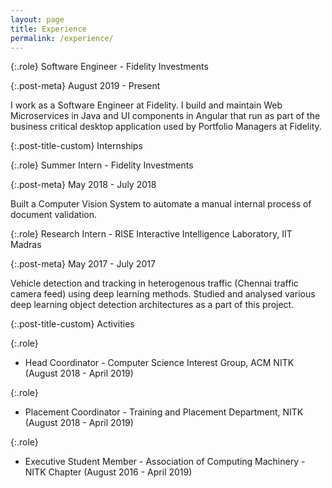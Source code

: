 ```yaml
---
layout: page
title: Experience
permalink: /experience/
---
```


{:.role}
Software Engineer - Fidelity Investments

{:.post-meta}
August 2019 - Present

I work as a Software Engineer at Fidelity. I build and maintain Web Microservices in Java and UI components in Angular that run as part of the business critical desktop application used by Portfolio Managers at Fidelity.

{:.post-title-custom}
Internships

{:.role}
Summer Intern - Fidelity Investments

{:.post-meta}
May 2018 - July 2018

Built a Computer Vision System to automate a manual internal process of document validation.

{:.role}
Research Intern - RISE Interactive Intelligence Laboratory, IIT Madras

{:.post-meta}
May 2017 - July 2017

Vehicle detection and tracking in heterogenous traffic (Chennai traffic camera feed) using deep learning methods. Studied and analysed various deep learning object detection architectures as a part of this project.

{:.post-title-custom}
Activities

{:.role}

-   Head Coordinator - Computer Science Interest Group, ACM NITK (August 2018 - April 2019)

{:.role}

-   Placement Coordinator - Training and Placement Department, NITK (August 2018 - April 2019)

{:.role}

-   Executive Student Member - Association of Computing Machinery - NITK Chapter (August 2016 - April 2019)
